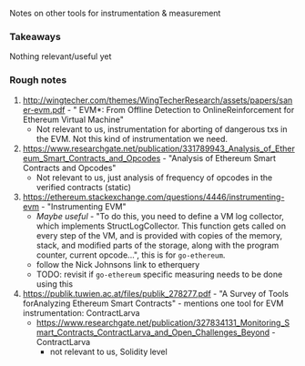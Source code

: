 Notes on other tools for instrumentation & measurement

### Takeaways

Nothing relevant/useful yet

### Rough notes

1. http://wingtecher.com/themes/WingTecherResearch/assets/papers/saner-evm.pdf - "
EVM*: From Offline Detection to OnlineReinforcement for Ethereum Virtual Machine"
    - Not relevant to us, instrumentation for aborting of dangerous txs in the EVM. Not this kind of instrumentation we need.
2. https://www.researchgate.net/publication/331789943_Analysis_of_Ethereum_Smart_Contracts_and_Opcodes - "Analysis of Ethereum Smart Contracts and Opcodes"
    - Not relevant to us, just analysis of frequency of opcodes in the verified contracts (static)
3. https://ethereum.stackexchange.com/questions/4446/instrumenting-evm - "Instrumenting EVM"
    - _Maybe useful_ - "To do this, you need to define a VM log collector, which implements StructLogCollector. This function gets called on every step of the VM, and is provided with copies of the memory, stack, and modified parts of the storage, along with the program counter, current opcode...", this is for `go-ethereum`.
    - follow the Nick Johnsons link to etherquery
    - TODO: revisit if `go-ethereum` specific measuring needs to be done using this
4. https://publik.tuwien.ac.at/files/publik_278277.pdf - "A Survey of Tools forAnalyzing Ethereum Smart Contracts" - mentions one tool for EVM instrumentation: ContractLarva
    - https://www.researchgate.net/publication/327834131_Monitoring_Smart_Contracts_ContractLarva_and_Open_Challenges_Beyond - ContractLarva
        - not relevant to us, Solidity level
